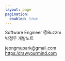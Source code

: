 ```yaml
---
layout: page
pagination:
  enabled: true
---
```


Software Engineer @Buzzni  
박정무 개발노트

jeongmupark@gmail.com  
[https:/drawyourmind.com](https://drawyourmind.com)
